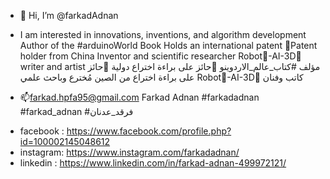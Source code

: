 - 👋 Hi, I’m @farkadAdnan
- I am interested in innovations, inventions, and algorithm development
Author of the #arduinoWorld Book
Holds an international patent
🥇Patent holder from China
Inventor and scientific researcher
Robot🤖-AI-3D👾
writer and artist
مؤلف #كتاب_عالم_الاردوينو
🥇حائز على براءة اختراع دولية
🥇حائز على براءة اختراع من الصين
مُخترع وباحث علمي
Robot🤖-AI-3D👾
كاتب وفنان

- 📫farkad.hpfa95@gmail.com
Farkad Adnan
#farkadadnan
#farkad_adnan
#فرقد_عدنان
* facebook : https://www.facebook.com/profile.php?id=100002145048612
* instagram:  https://www.instagram.com/farkadadnan/
* linkedin : https://www.linkedin.com/in/farkad-adnan-499972121/


